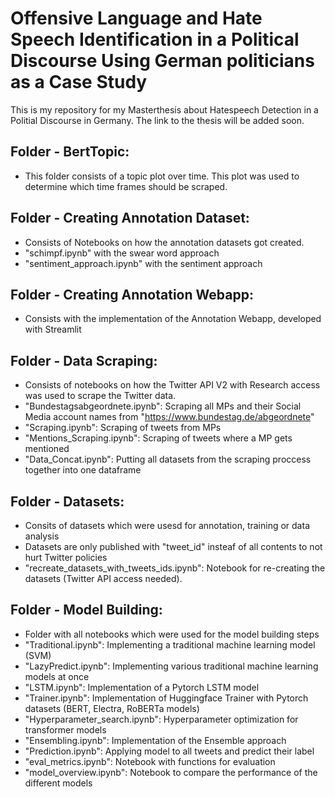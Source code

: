 # Offensive Language and Hate Speech Identification in a Political Discourse Using German politicians as a Case Study

This is my repository for my Masterthesis about Hatespeech Detection in a Politial Discourse in Germany.
The link to the thesis will be added soon.

## Folder - BertTopic:
- This folder consists of a topic plot over time. This plot was used to determine which time frames should be scraped.

## Folder - Creating Annotation Dataset:
- Consists of Notebooks on how the annotation datasets got created.
- "schimpf.ipynb" with the swear word approach
- "sentiment_approach.ipynb" with the sentiment approach

## Folder - Creating Annotation Webapp:

- Consists with the implementation of the Annotation Webapp, developed with Streamlit

## Folder - Data Scraping:

- Consists of notebooks on how the Twitter API V2 with Research access was used to scrape the Twitter data.
- "Bundestagsabgeordnete.ipynb": Scraping all MPs and their Social Media account names from "https://www.bundestag.de/abgeordnete"
- "Scraping.ipynb": Scraping of tweets from MPs
- "Mentions_Scraping.ipynb": Scraping of tweets where a MP gets mentioned
- "Data_Concat.ipynb": Putting all datasets from the scraping proccess together into one dataframe

## Folder - Datasets:

- Consits of datasets which were usesd for annotation, training or data analysis
- Datasets are only published with "tweet_id" insteaf of all contents to not hurt Twitter policies
- "recreate_datasets_with_tweets_ids.ipynb": Notebook for re-creating the datasets (Twitter API access needed).

## Folder - Model Building:

- Folder with all notebooks which were used for the model building steps
- "Traditional.ipynb": Implementing a traditional machine learning model (SVM)
- "LazyPredict.ipynb": Implementing various traditional machine learning models at once
- "LSTM.ipynb": Implementation of a Pytorch LSTM model
- "Trainer.ipynb": Implementation of Huggingface Trainer with Pytorch datasets (BERT, Electra, RoBERTa models)
- "Hyperparameter_search.ipynb": Hyperparameter optimization for transformer models
- "Ensembling.ipynb": Implementation of the Ensemble approach
- "Prediction.ipynb": Applying model to all tweets and predict their label
- "eval_metrics.ipynb": Notebook with functions for evaluation
- "model_overview.ipynb": Notebook to compare the performance of the different models
